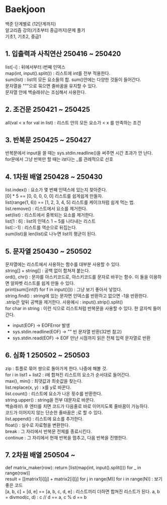 # Baekjoon

백준 단계별로 (12단계까지)   
알고리즘 강의(기초부터 중급까지)문제 풀기   
기초1, 기초2, 중급1   

## 1. 입출력과 사칙연산 250416 ~ 250420
list[-i] : 뒤에서부터 i번째 인덱스   
map(int, input().split()) : 리스트에 int를 전부 적용한다.   
sum(list) : list의 모든 요소들의 합. sum()안에는 다양한 것들이 들어간다.   
문자열을 """으로 묶으면 줄바꿈을 유지할 수 있다.   
문자열 안에 백슬래쉬\는 조심해서 사용한다.   
## 2. 조건문 250421 ~ 250425
all(val < x for val in list) : 리스트 안의 모든 요소가 < x 를 만족하는 조건   
## 3. 반복문 250425 ~ 250427
반복문에서 input을 쓸 때는 sys.stdin.readline()을 써주면 시간 초과가 안 난다.   
for문에서 그냥 반복만 할 때는 i보다는 _를 관례적으로 선호   
## 4. 1차원 배열 250428 ~ 250430
list.index() : 요소가 몇 번째 인덱스에 있는지 찾아준다.   
[0] * 5 == [0, 0, 0, 0, 0] 리스트를 쉽게쉽게 만들자.   
list(range(1, 6)) == [1, 2, 3, 4, 5] 리스트를 케이크처럼 쉽게 먹는 법.   
list.remove() : 리스트에서 요소를 제거한다.   
set(list) : 리스트에서 중복되는 요소를 제거한다.   
list[1 : 6] : list의 인덱스 1 ~ 5를 나타내는 리스트   
list[::-1] : 리스트를 역순으로 뒤집는다.   
sum(list)을 len(list)로 나누면 list의 평균이 된다.   
## 5. 문자열 250430 ~ 250502
문자열에는 리스트에서 사용하는 함수를 대부분 사용할 수 있다.   
string[] + string[] : 공백 없이 합쳐져 붙는다.   
ord(), chr() : 문자를 아스키코드로, 아스키코드를 문자로 바꾸는 함수. 이 둘을 이용하면 알파벳 리스트를 쉽게 만들 수 있다.   
print(sum([int(f) for f in input()])) : 그냥 보기 좋아서 넣었다.   
string.find() : string에 있는 문자면 인덱스를 반환하고 없으면 -1을 반환한다.   
.strip은 앞뒤 공백을 제거한다. 사용예시 : input().strip().split()   
for char in string : 이런 식으로 리스트처럼 반복문을 사용할 수 있다. 한 글자씩 들어간다.   
* input(EOF) -> EOFError 발생   
* sys.stdin.readline(EOF) -> "" 빈 문자열 반환(32번 참고)   
* sys.stdin.read(EOF) -> EOF 만난 시점까지 읽은 전체 입력 문자열로 반환   
## 6. 심화 1 250502 ~ 250503
zip : 튜플로 묶어 쌍으로 돌아가게 한다. 나중에 해볼 것.   
for i in list1 + list2 : i에 합쳐진 리스트의 요소가 순서대로 들어간다.   
max(), min() : 최댓값과 최솟값을 찾는다.   
list.replace(x, y) : x를 y로 바꾼다.   
list.count() : 리스트에 요소가 나온 횟수를 반환한다.   
string.upper() : string을 전부 대문자로 바꾼다.   
백슬래쉬\ 후 엔터를 치면 코드가 다음줄로 바로 이어지도록 줄바꿈이 가능하다.   
코드가 이어지지 않는 단순한 줄바꿈은 ;로 할 수 있다.   
list.append() : 리스트에 요소를 추가한다.   
float() : 실수로 자료형을 변환한다.   
break : 그 자리에서 반복문 전체를 종료시킨다.   
continue : 그 자리에서 현재 반복을 멈추고, 다음 반복을 진행한다.   
## 7. 2차원 배열 250504 ~ 
def matrix_maker(row): return [list(map(int, input().split())) for _ in range(row)]   
result = [[matrix1[i][j] + matrix2[i][j] for j in range(M)] for i in range(N)] : 보기 좋은 코드   
[a, b, c] + [d, e] == [a, b, c, d, e] : 리스트끼리 더하면 합쳐진 리스트가 된다.
a, b = divmod(c, d) : c // d == a, c % d == b